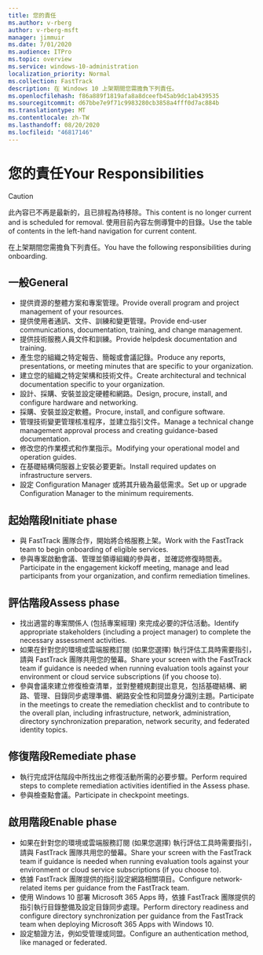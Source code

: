 ```yaml
---
title: 您的責任
ms.author: v-rberg
author: v-rberg-msft
manager: jimmuir
ms.date: 7/01/2020
ms.audience: ITPro
ms.topic: overview
ms.service: windows-10-administration
localization_priority: Normal
ms.collection: FastTrack
description: 在 Windows 10 上架期間您需擔負下列責任。
ms.openlocfilehash: f86a889f1819afa8a8dceefb45ab9dc1ab439535
ms.sourcegitcommit: d67bbe7e9f71c9983280cb3858a4fff0d7ac884b
ms.translationtype: MT
ms.contentlocale: zh-TW
ms.lasthandoff: 08/20/2020
ms.locfileid: "46817146"
---
```

# <a name="your-responsibilities"></a><span data-ttu-id="5b5de-103">您的責任</span><span class="sxs-lookup"><span data-stu-id="5b5de-103">Your Responsibilities</span></span>
> [!CAUTION]
> <span data-ttu-id="5b5de-104">此內容已不再是最新的，且已排程為待移除。</span><span class="sxs-lookup"><span data-stu-id="5b5de-104">This content is no longer current and is scheduled for removal.</span></span> <span data-ttu-id="5b5de-105">使用目前內容左側導覽中的目錄。</span><span class="sxs-lookup"><span data-stu-id="5b5de-105">Use the table of contents in the left-hand navigation for current content.</span></span>

<span data-ttu-id="5b5de-106">在上架期間您需擔負下列責任。</span><span class="sxs-lookup"><span data-stu-id="5b5de-106">You have the following responsibilities during onboarding.</span></span>

## <a name="general"></a><span data-ttu-id="5b5de-107">一般</span><span class="sxs-lookup"><span data-stu-id="5b5de-107">General</span></span>

- <span data-ttu-id="5b5de-108">提供資源的整體方案和專案管理。</span><span class="sxs-lookup"><span data-stu-id="5b5de-108">Provide overall program and project management of your resources.</span></span>
- <span data-ttu-id="5b5de-109">提供使用者通訊、文件、訓練和變更管理。</span><span class="sxs-lookup"><span data-stu-id="5b5de-109">Provide end-user communications, documentation, training, and change management.</span></span>
- <span data-ttu-id="5b5de-110">提供技術服務人員文件和訓練。</span><span class="sxs-lookup"><span data-stu-id="5b5de-110">Provide helpdesk documentation and training.</span></span>
- <span data-ttu-id="5b5de-111">產生您的組織之特定報告、簡報或會議記錄。</span><span class="sxs-lookup"><span data-stu-id="5b5de-111">Produce any reports, presentations, or meeting minutes that are specific to your organization.</span></span>
- <span data-ttu-id="5b5de-112">建立您的組織之特定架構和技術文件。</span><span class="sxs-lookup"><span data-stu-id="5b5de-112">Create architectural and technical documentation specific to your organization.</span></span>
- <span data-ttu-id="5b5de-113">設計、採購、安裝並設定硬體和網路。</span><span class="sxs-lookup"><span data-stu-id="5b5de-113">Design, procure, install, and configure hardware and networking.</span></span>
- <span data-ttu-id="5b5de-114">採購、安裝並設定軟體。</span><span class="sxs-lookup"><span data-stu-id="5b5de-114">Procure, install, and configure software.</span></span>
- <span data-ttu-id="5b5de-115">管理技術變更管理核准程序，並建立指引文件。</span><span class="sxs-lookup"><span data-stu-id="5b5de-115">Manage a technical change management approval process and creating guidance-based documentation.</span></span>
- <span data-ttu-id="5b5de-116">修改您的作業模式和作業指示。</span><span class="sxs-lookup"><span data-stu-id="5b5de-116">Modifying your operational model and operation guides.</span></span>
- <span data-ttu-id="5b5de-117">在基礎結構伺服器上安裝必要更新。</span><span class="sxs-lookup"><span data-stu-id="5b5de-117">Install required updates on infrastructure servers.</span></span>
- <span data-ttu-id="5b5de-118">設定 Configuration Manager 或將其升級為最低需求。</span><span class="sxs-lookup"><span data-stu-id="5b5de-118">Set up or upgrade Configuration Manager to the minimum requirements.</span></span>

## <a name="initiate-phase"></a><span data-ttu-id="5b5de-119">起始階段</span><span class="sxs-lookup"><span data-stu-id="5b5de-119">Initiate phase</span></span>

- <span data-ttu-id="5b5de-120">與 FastTrack 團隊合作，開始將合格服務上架。</span><span class="sxs-lookup"><span data-stu-id="5b5de-120">Work with the FastTrack team to begin onboarding of eligible services.</span></span>
- <span data-ttu-id="5b5de-121">參與專案啟動會議、管理並領導組織的參與者，並確認修復時間表。</span><span class="sxs-lookup"><span data-stu-id="5b5de-121">Participate in the engagement kickoff meeting, manage and lead participants from your organization, and confirm remediation timelines.</span></span>

## <a name="assess-phase"></a><span data-ttu-id="5b5de-122">評估階段</span><span class="sxs-lookup"><span data-stu-id="5b5de-122">Assess phase</span></span>

- <span data-ttu-id="5b5de-123">找出適當的專案關係人 (包括專案經理) 來完成必要的評估活動。</span><span class="sxs-lookup"><span data-stu-id="5b5de-123">Identify appropriate stakeholders (including a project manager) to complete the necessary assessment activities.</span></span>
- <span data-ttu-id="5b5de-124">如果在針對您的環境或雲端服務訂閱 (如果您選擇) 執行評估工具時需要指引，請與 FastTrack 團隊共用您的螢幕。</span><span class="sxs-lookup"><span data-stu-id="5b5de-124">Share your screen with the FastTrack team if guidance is needed when running evaluation tools against your environment or cloud service subscriptions (if you choose to).</span></span>
- <span data-ttu-id="5b5de-125">參與會議來建立修復檢查清單，並對整體規劃提出意見，包括基礎結構、網路、管理、目錄同步處理準備、網路安全性和同盟身分識別主題。</span><span class="sxs-lookup"><span data-stu-id="5b5de-125">Participate in the meetings to create the remediation checklist and to contribute to the overall plan, including infrastructure, network, administration, directory synchronization preparation, network security, and federated identity topics.</span></span>

## <a name="remediate-phase"></a><span data-ttu-id="5b5de-126">修復階段</span><span class="sxs-lookup"><span data-stu-id="5b5de-126">Remediate phase</span></span>

- <span data-ttu-id="5b5de-127">執行完成評估階段中所找出之修復活動所需的必要步驟。</span><span class="sxs-lookup"><span data-stu-id="5b5de-127">Perform required steps to complete remediation activities identified in the Assess phase.</span></span>
- <span data-ttu-id="5b5de-128">參與檢查點會議。</span><span class="sxs-lookup"><span data-stu-id="5b5de-128">Participate in checkpoint meetings.</span></span>

## <a name="enable-phase"></a><span data-ttu-id="5b5de-129">啟用階段</span><span class="sxs-lookup"><span data-stu-id="5b5de-129">Enable phase</span></span>

- <span data-ttu-id="5b5de-130">如果在針對您的環境或雲端服務訂閱 (如果您選擇) 執行評估工具時需要指引，請與 FastTrack 團隊共用您的螢幕。</span><span class="sxs-lookup"><span data-stu-id="5b5de-130">Share your screen with the FastTrack team if guidance is needed when running evaluation tools against your environment or cloud service subscriptions (if you choose to).</span></span>
- <span data-ttu-id="5b5de-131">依據 FastTrack 團隊提供的指引設定網路相關項目。</span><span class="sxs-lookup"><span data-stu-id="5b5de-131">Configure network-related items per guidance from the FastTrack team.</span></span>
- <span data-ttu-id="5b5de-132">使用 Windows 10 部署 Microsoft 365 Apps 時，依據 FastTrack 團隊提供的指引執行目錄整備及設定目錄同步處理。</span><span class="sxs-lookup"><span data-stu-id="5b5de-132">Perform directory readiness and configure directory synchronization per guidance from the FastTrack team when deploying Microsoft 365 Apps with Windows 10.</span></span>
- <span data-ttu-id="5b5de-133">設定驗證方法，例如受管理或同盟。</span><span class="sxs-lookup"><span data-stu-id="5b5de-133">Configure an authentication method, like managed or federated.</span></span>

